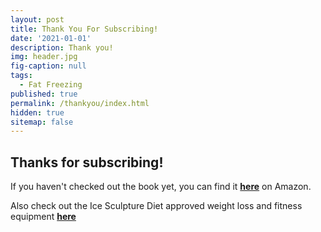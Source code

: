 ```yaml
---
layout: post
title: Thank You For Subscribing!
date: '2021-01-01'
description: Thank you!
img: header.jpg
fig-caption: null
tags:
  - Fat Freezing
published: true
permalink: /thankyou/index.html
hidden: true
sitemap: false
---
```

## Thanks for subscribing!

If you haven't checked out the book yet, you can find it **[here](https://smile.amazon.com/Ice-Sculpture-Diet-Complete-Freeze-ebook/dp/B08V3VCDSM "The Ice Sculpture Diet")** on Amazon.

Also check out the Ice Sculpture Diet approved weight loss and fitness equipment **[here](https://www.icesculpturediet.com/recs "Approved Items")**